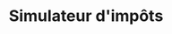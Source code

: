 ---
key: project
order: 996
title: Simulateur d'impôts
url: https://calculer-impots.mathisbarre.com/
img:
  url: "/images/simu_impots.png"
  alt: ""
tags: ["Challenge Grafikart", "React", "Algorithme"]
logos: ["xd.png","htmlcss.svg", "js.png", "react-logo.png", "sass.png"]
text: Réalisation d'un défis proposé par le développeur, vidéaste & formateur Grafikart. L'objectif était de calculer automatiquement les impôts sur le revenu par tranches d'impositions en fonction d'un document officiel du gouvernement. J'ai en plus profité de l'occasion pour créer une jolie et intuitive interface.
show: true
---